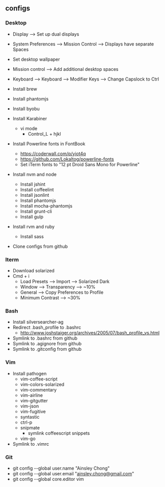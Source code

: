 ## configs

### Desktop
* Display --> Set up dual displays
* System Preferences --> Mission Control --> Displays have separate Spaces 
* Set desktop wallpaper
* Mission control --> Add additional desktop spaces
* Keyboard --> Keyboard --> Modifier Keys --> Change Capslock to Ctrl
* Install brew
* Install phantomjs
* Install byobu
* Install Karabiner
  * vi mode
    * Control_L + hjkl
* Install Powerline fonts in FontBook
  * https://coderwall.com/p/yiot4q
  * https://github.com/Lokaltog/powerline-fonts
  * Set iTerm fonts to "12 pt Droid Sans Mono for Powerline" 
* Install nvm and node
  * Install jshint
  * Install coffeelint
  * Install jsonlint
  * Install phantomjs
  * Install mocha-phantomjs
  * Install grunt-cli
  * Install gulp
* Install rvm and ruby
  * Install sass

* Clone configs from github

### Iterm
* Download solarized
* Cmd + i
  * Load Presets --> Import --> Solarized Dark
  * Window --> Transparency --> ~10%
  * General --> Copy Preferences to Profile
  * Minimum Contrast --> ~30%

### Bash
* Install silversearcher-ag
* Redirect .bash_profile to .bashrc
  * http://www.joshstaiger.org/archives/2005/07/bash_profile_vs.html
* Symlink to .bashrc from github
* Symlink to .agignore from github
* Symlink to .gitconfig from github

### Vim
* Install pathogen
  * vim-coffee-script
  * vim-colors-solarized
  * vim-commentary
  * vim-airline
  * vim-gitgutter
  * vim-json
  * vim-fugitive
  * syntastic
  * ctrl-p
  * snipmate
    * symlink coffeescript snippets
  * vim-go
* Symlink to .vimrc

### Git
* git config --global user.name "Ainsley Chong"
* git config --global user.email "ainsley.chong@gmail.com"
* git config --global core.editor vim
